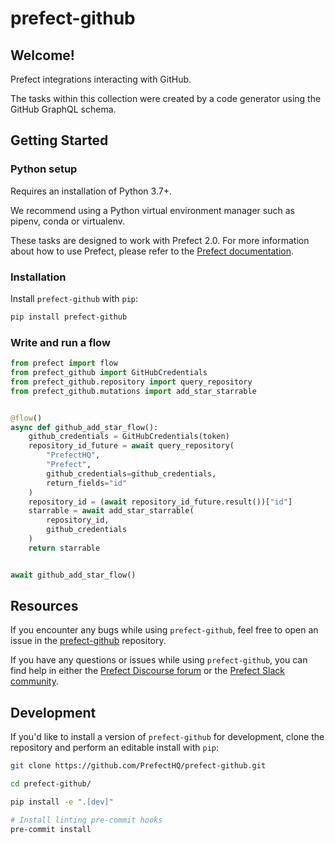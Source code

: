 # prefect-github

## Welcome!

Prefect integrations interacting with GitHub.

The tasks within this collection were created by a code generator using the GitHub GraphQL schema.

## Getting Started

### Python setup

Requires an installation of Python 3.7+.

We recommend using a Python virtual environment manager such as pipenv, conda or virtualenv.

These tasks are designed to work with Prefect 2.0. For more information about how to use Prefect, please refer to the [Prefect documentation](https://orion-docs.prefect.io/).

### Installation

Install `prefect-github` with `pip`:

```bash
pip install prefect-github
```

### Write and run a flow

```python
from prefect import flow
from prefect_github import GitHubCredentials
from prefect_github.repository import query_repository
from prefect_github.mutations import add_star_starrable


@flow()
async def github_add_star_flow():
    github_credentials = GitHubCredentials(token)
    repository_id_future = await query_repository(
        "PrefectHQ",
        "Prefect",
        github_credentials=github_credentials,
        return_fields="id"
    )
    repository_id = (await repository_id_future.result())["id"]
    starrable = await add_star_starrable(
        repository_id,
        github_credentials
    )
    return starrable


await github_add_star_flow()
```

## Resources

If you encounter any bugs while using `prefect-github`, feel free to open an issue in the [prefect-github](https://github.com/PrefectHQ/prefect-github) repository.

If you have any questions or issues while using `prefect-github`, you can find help in either the [Prefect Discourse forum](https://discourse.prefect.io/) or the [Prefect Slack community](https://prefect.io/slack).

## Development

If you'd like to install a version of `prefect-github` for development, clone the repository and perform an editable install with `pip`:

```bash
git clone https://github.com/PrefectHQ/prefect-github.git

cd prefect-github/

pip install -e ".[dev]"

# Install linting pre-commit hooks
pre-commit install
```
